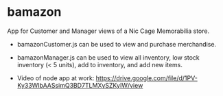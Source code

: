 # bamazon

App for Customer and Manager views of a Nic Cage Memorabilia store.

- bamazonCustomer.js can be used to view and purchase merchandise.

- bamazonManager.js can be used to view all inventory, low stock inventory (< 5 units), add to inventory, and add new items.

- Video of node app at work:
https://drive.google.com/file/d/1PV-Ky33WIbAASsimQ3BD7TLMXySZKyIW/view
